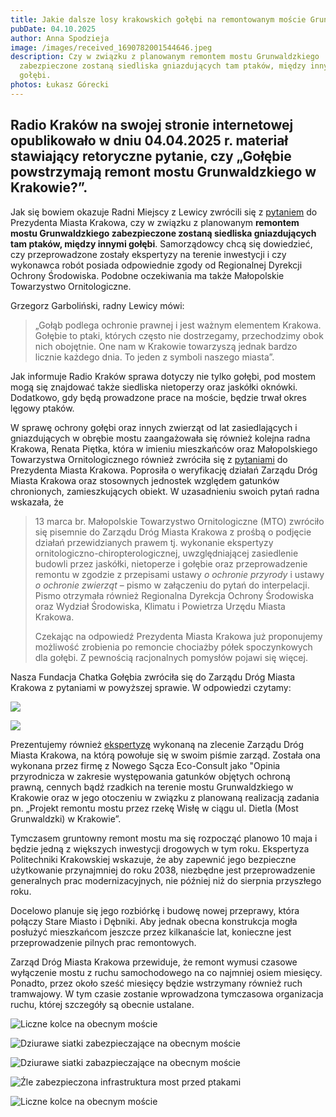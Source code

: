 ```yaml
---
title: Jakie dalsze losy krakowskich gołębi na remontowanym moście Grunwaldzkim
pubDate: 04.10.2025
author: Anna Spodzieja
image: /images/received_1690782001544646.jpeg
description: Czy w związku z planowanym remontem mostu Grunwaldzkiego
  zabezpieczone zostaną siedliska gniazdujących tam ptaków, między innymi
  gołębi.
photos: Łukasz Górecki
---
```

## Radio Kraków na swojej stronie internetowej opublikowało w dniu 04.04.2025 r. materiał stawiający retoryczne pytanie, czy **„Gołębie powstrzymają remont mostu Grunwaldzkiego w Krakowie?”**.

Jak się bowiem okazuje Radni Miejscy z Lewicy zwrócili się z [pytaniem](https://dt.bip.krakow.pl/interpelacje/kadencja_9//Tresc_mi%C4%99dzysesyjna%20II_Grzegorz%20Garboli%C5%84ski_2025-03-27.PDF) do Prezydenta Miasta Krakowa, czy w związku z planowanym **remontem mostu Grunwaldzkiego zabezpieczone zostaną siedliska gniazdujących tam ptaków, między innymi gołębi**. Samorządowcy chcą się dowiedzieć, czy przeprowadzone zostały ekspertyzy na terenie inwestycji i czy wykonawca robót posiada odpowiednie zgody od Regionalnej Dyrekcji Ochrony Środowiska. Podobne oczekiwania ma także Małopolskie Towarzystwo Ornitologiczne. 

Grzegorz Garboliński, radny Lewicy mówi: 

> „Gołąb podlega ochronie prawnej i jest ważnym elementem Krakowa. Gołębie to ptaki, których często nie dostrzegamy, przechodzimy obok nich obojętnie. One nam w Krakowie towarzyszą jednak bardzo licznie każdego dnia. To jeden z symboli naszego miasta”. 

Jak informuje Radio Kraków sprawa dotyczy nie tylko gołębi, pod mostem mogą się znajdować także siedliska nietoperzy oraz jaskółki oknówki. Dodatkowo, gdy będą prowadzone prace na moście, będzie trwał okres lęgowy ptaków. 

W sprawę ochrony gołębi oraz innych zwierząt od lat zasiedlających i gniazdujących w obrębie mostu zaangażowała się również kolejna radna Krakowa, Renata Piętka, która w imieniu mieszkańców oraz Małopolskiego Towarzystwa Ornitologicznego również zwróciła się z [pytaniami](file:///C:/Users/User/Downloads/Tresc_mi%C4%99dzysesyjna-II_Renata-Pi%C4%99tka-_2025-03-31_1.pdf) do Prezydenta Miasta Krakowa. Poprosiła o weryfikację działań Zarządu Dróg Miasta Krakowa oraz stosownych jednostek względem gatunków chronionych, zamieszkujących obiekt. W uzasadnieniu swoich pytań radna wskazała, że

> 13 marca br. Małopolskie Towarzystwo Ornitologiczne (MTO) zwróciło się pisemnie do Zarządu Dróg Miasta Krakowa z prośbą o podjęcie działań przewidzianych prawem tj. wykonanie ekspertyzy ornitologiczno-chiropterologicznej, uwzględniającej zasiedlenie budowli przez jaskółki, nietoperze i gołębie oraz przeprowadzenie remontu w zgodzie z przepisami ustawy *o ochronie przyrody* i ustawy *o ochronie zwierząt* – pismo w załączeniu do pytań do interpelacji. Pismo otrzymała również Regionalna Dyrekcja Ochrony Środowiska oraz Wydział Środowiska, Klimatu i Powietrza Urzędu Miasta Krakowa. 
>
> Czekając na odpowiedź Prezydenta Miasta Krakowa już proponujemy możliwość zrobienia po remoncie chociażby półek spoczynkowych dla gołębi. Z pewnością racjonalnych pomysłów pojawi się więcej.

Nasza Fundacja Chatka Gołębia zwróciła się do Zarządu Dróg Miasta Krakowa z pytaniami w powyższej sprawie. W odpowiedzi czytamy:

![](/images/received_1187035259597009.png)

![](/images/received_1196024052113570.png)

Prezentujemy również [ekspertyzę](file:///C:/Users/User/Downloads/Ekspertyza-MostGrunwaldzkiv2-podpis-Za%C5%82%C4%85cznik-RPW_6112_2025-1.pdf) wykonaną na zlecenie Zarządu Dróg Miasta Krakowa, na którą powołuje się w swoim piśmie zarząd. Została ona wykonana przez firmę z Nowego Sącza Eco-Consult jako "Opinia przyrodnicza w zakresie występowania gatunków objętych ochroną prawną, cennych bądź rzadkich na terenie mostu Grunwaldzkiego w Krakowie oraz w jego otoczeniu w związku z planowaną realizacją zadania pn. „Projekt remontu mostu przez rzekę Wisłę w ciągu ul. Dietla (Most Grunwaldzki) w Krakowie”.

Tymczasem gruntowny remont mostu ma się rozpocząć planowo 10 maja i będzie jedną z większych inwestycji drogowych w tym roku. Ekspertyza Politechniki Krakowskiej wskazuje, że aby zapewnić jego bezpieczne użytkowanie przynajmniej do roku 2038, niezbędne jest przeprowadzenie generalnych prac modernizacyjnych, nie później niż do sierpnia przyszłego roku.

Docelowo planuje się jego rozbiórkę i budowę nowej przeprawy, która połączy Stare Miasto i Dębniki. Aby jednak obecna konstrukcja mogła posłużyć mieszkańcom jeszcze przez kilkanaście lat, konieczne jest przeprowadzenie pilnych prac remontowych.

Zarząd Dróg Miasta Krakowa przewiduje, że remont wymusi czasowe wyłączenie mostu z ruchu samochodowego na co najmniej osiem miesięcy. Ponadto, przez około sześć miesięcy będzie wstrzymany również ruch tramwajowy. W tym czasie zostanie wprowadzona tymczasowa organizacja ruchu, której szczegóły są obecnie ustalane.

![Liczne kolce na obecnym moście](/images/received_1379935516757466-1-.jpeg "Liczne kolce na obecnym moście")

![Dziurawe siatki zabezpieczające na obecnym moście](/images/received_582530261472009.jpeg "Dziurawe siatki zabazpieczające na obecnym moście")

![](/images/received_703684922096299.jpeg "Dziurawe siatki zabazpieczające na obecnym moście")

![Źle zabezpieczona infrastruktura most przed ptakami](/images/received_1214132817044372.jpeg "Źle zabezpieczona infrastruktura mostu przed ptakami")

![Liczne kolce na obecnym moście](/images/received_1349569972950469.jpeg "Liczne kolce na obecnym moście")

